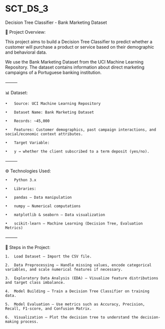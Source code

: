 # SCT_DS_3
Decision Tree Classifier - Bank Marketing Dataset

📌 Project Overview:

This project aims to build a Decision Tree Classifier to predict whether a customer will purchase a product or service based on their demographic and behavioral data.

We use the Bank Marketing Dataset from the UCI Machine Learning Repository. The dataset contains information about direct marketing campaigns of a Portuguese banking institution.

⸻

📊 Dataset:

	•	Source: UCI Machine Learning Repository
 
	•	Dataset Name: Bank Marketing Dataset
 
	•	Records: ~45,000
 
	•	Features: Customer demographics, past campaign interactions, and social/economic context attributes.
 
	•	Target Variable:
 
	•	y → whether the client subscribed to a term deposit (yes/no).

⸻

⚙ Technologies Used:

	•	Python 3.x
 
	•	Libraries:
 
	•	pandas – Data manipulation
 
	•	numpy – Numerical computations
 
	•	matplotlib & seaborn – Data visualization
 
	•	scikit-learn – Machine Learning (Decision Tree, Evaluation Metrics)

⸻

🚀 Steps in the Project:

	1.	Load Dataset – Import the CSV file.
 
	2.	Data Preprocessing – Handle missing values, encode categorical variables, and scale numerical features if necessary.
 
	3.	Exploratory Data Analysis (EDA) – Visualize feature distributions and target class imbalance.
 
	4.	Model Building – Train a Decision Tree Classifier on training data.
 
	5.	Model Evaluation – Use metrics such as Accuracy, Precision, Recall, F1-score, and Confusion Matrix.
 
	6.	Visualization – Plot the decision tree to understand the decision-making process.
